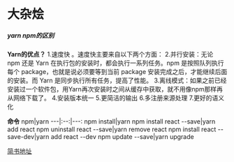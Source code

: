 # 大杂烩

##### yarn npm的区别

**Yarn的优点？**
1.速度快 。速度快主要来自以下两个方面：
2.并行安装：无论 npm 还是 Yarn 在执行包的安装时，都会执行一系列任务。npm 是按照队列执行每个 package，也就是说必须要等到当前 package 安装完成之后，才能继续后面的安装。而 Yarn 是同步执行所有任务，提高了性能。
3.离线模式：如果之前已经安装过一个软件包，用Yarn再次安装时之间从缓存中获取，就不用像npm那样再从网络下载了。
4.安装版本统一
5.更简洁的输出
6.多注册来源处理
7.更好的语义化

**命令**
npm|yarn
---|:--:|---:
npm install|yarn
npm install react --save|yarn add react
npm uninstall react --save|yarn remove react
npm install react --save-dev|yarn add react --dev
npm update --save|yarn upgrade

[简书地址](https://www.jianshu.com/p/254794d5e741 "yarn npm的区别")